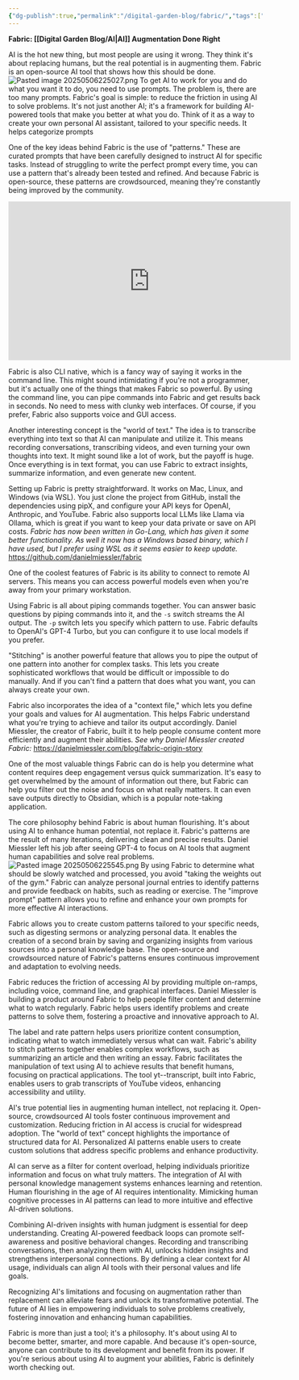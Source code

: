 ```yaml
---
{"dg-publish":true,"permalink":"/digital-garden-blog/fabric/","tags":["Blog","ai","Fabric"]}
---
```



**Fabric: [[Digital Garden Blog/AI\|AI]] Augmentation Done Right**

AI is the hot new thing, but most people are using it wrong. They think it's about replacing humans, but the real potential is in augmenting them. Fabric is an open-source AI tool that shows how this should be done.
![Pasted image 20250506225027.png](/img/user/_attachments/Pasted%20image%2020250506225027.png)
To get AI to work for you and do what you want it to do, you need to use prompts. The problem is, there are too many prompts. Fabric's goal is simple: to reduce the friction in using AI to solve problems. It's not just another AI; it's a framework for building AI-powered tools that make you better at what you do. Think of it as a way to create your own personal AI assistant, tailored to your specific needs. It helps categorize prompts 

One of the key ideas behind Fabric is the use of "patterns." These are curated prompts that have been carefully designed to instruct AI for specific tasks. Instead of struggling to write the perfect prompt every time, you can use a pattern that's already been tested and refined. And because Fabric is open-source, these patterns are crowdsourced, meaning they're constantly being improved by the community.

<iframe width="560" height="315" src="https://www.youtube.com/embed/wPEyyigh10g?si=tE7vNoBVDBdkjwwR" title="YouTube video player" frameborder="0" allow="accelerometer; autoplay; clipboard-write; encrypted-media; gyroscope; picture-in-picture; web-share" referrerpolicy="strict-origin-when-cross-origin" allowfullscreen></iframe>


Fabric is also CLI native, which is a fancy way of saying it works in the command line. This might sound intimidating if you're not a programmer, but it's actually one of the things that makes Fabric so powerful. By using the command line, you can pipe commands into Fabric and get results back in seconds. No need to mess with clunky web interfaces. Of course, if you prefer, Fabric also supports voice and GUI access.

Another interesting concept is the "world of text." The idea is to transcribe everything into text so that AI can manipulate and utilize it. This means recording conversations, transcribing videos, and even turning your own thoughts into text. It might sound like a lot of work, but the payoff is huge. Once everything is in text format, you can use Fabric to extract insights, summarize information, and even generate new content.

Setting up Fabric is pretty straightforward. It works on Mac, Linux, and Windows (via WSL). You just clone the project from GitHub, install the dependencies using pipX, and configure your API keys for OpenAI, Anthropic, and YouTube. Fabric also supports local LLMs like Llama via Ollama, which is great if you want to keep your data private or save on API costs. *Fabric has now been written in Go-Lang, which has given it some better functionality. As well it now has a Windows based binary, which I have used, but I prefer using WSL as it seems easier to keep update.* https://github.com/danielmiessler/fabric

One of the coolest features of Fabric is its ability to connect to remote AI servers. This means you can access powerful models even when you're away from your primary workstation.

Using Fabric is all about piping commands together. You can answer basic questions by piping commands into it, and the `-s` switch streams the AI output. The `-p` switch lets you specify which pattern to use. Fabric defaults to OpenAI's GPT-4 Turbo, but you can configure it to use local models if you prefer.

"Stitching" is another powerful feature that allows you to pipe the output of one pattern into another for complex tasks. This lets you create sophisticated workflows that would be difficult or impossible to do manually. And if you can't find a pattern that does what you want, you can always create your own.

Fabric also incorporates the idea of a "context file," which lets you define your goals and values for AI augmentation. This helps Fabric understand what you're trying to achieve and tailor its output accordingly. Daniel Miessler, the creator of Fabric, built it to help people consume content more efficiently and augment their abilities. *See why Daniel Miessler created Fabric:* https://danielmiessler.com/blog/fabric-origin-story

One of the most valuable things Fabric can do is help you determine what content requires deep engagement versus quick summarization. It's easy to get overwhelmed by the amount of information out there, but Fabric can help you filter out the noise and focus on what really matters. It can even save outputs directly to Obsidian, which is a popular note-taking application.

The core philosophy behind Fabric is about human flourishing. It's about using AI to enhance human potential, not replace it. Fabric's patterns are the result of many iterations, delivering clean and precise results. Daniel Miessler left his job after seeing GPT-4 to focus on AI tools that augment human capabilities and solve real problems.
![Pasted image 20250506225545.png](/img/user/_attachments/Pasted%20image%2020250506225545.png)
By using Fabric to determine what should be slowly watched and processed, you avoid "taking the weights out of the gym." Fabric can analyze personal journal entries to identify patterns and provide feedback on habits, such as reading or exercise. The "improve prompt" pattern allows you to refine and enhance your own prompts for more effective AI interactions.

Fabric allows you to create custom patterns tailored to your specific needs, such as digesting sermons or analyzing personal data. It enables the creation of a second brain by saving and organizing insights from various sources into a personal knowledge base. The open-source and crowdsourced nature of Fabric's patterns ensures continuous improvement and adaptation to evolving needs.

Fabric reduces the friction of accessing AI by providing multiple on-ramps, including voice, command line, and graphical interfaces. Daniel Miessler is building a product around Fabric to help people filter content and determine what to watch regularly. Fabric helps users identify problems and create patterns to solve them, fostering a proactive and innovative approach to AI.

The label and rate pattern helps users prioritize content consumption, indicating what to watch immediately versus what can wait. Fabric's ability to stitch patterns together enables complex workflows, such as summarizing an article and then writing an essay. Fabric facilitates the manipulation of text using AI to achieve results that benefit humans, focusing on practical applications. The tool yt--transcript, built into Fabric, enables users to grab transcripts of YouTube videos, enhancing accessibility and utility.

AI's true potential lies in augmenting human intellect, not replacing it. Open-source, crowdsourced AI tools foster continuous improvement and customization. Reducing friction in AI access is crucial for widespread adoption. The "world of text" concept highlights the importance of structured data for AI. Personalized AI patterns enable users to create custom solutions that address specific problems and enhance productivity.

AI can serve as a filter for content overload, helping individuals prioritize information and focus on what truly matters. The integration of AI with personal knowledge management systems enhances learning and retention. Human flourishing in the age of AI requires intentionality. Mimicking human cognitive processes in AI patterns can lead to more intuitive and effective AI-driven solutions.

Combining AI-driven insights with human judgment is essential for deep understanding. Creating AI-powered feedback loops can promote self-awareness and positive behavioral changes. Recording and transcribing conversations, then analyzing them with AI, unlocks hidden insights and strengthens interpersonal connections. By defining a clear context for AI usage, individuals can align AI tools with their personal values and life goals.

Recognizing AI's limitations and focusing on augmentation rather than replacement can alleviate fears and unlock its transformative potential. The future of AI lies in empowering individuals to solve problems creatively, fostering innovation and enhancing human capabilities.

Fabric is more than just a tool; it's a philosophy. It's about using AI to become better, smarter, and more capable. And because it's open-source, anyone can contribute to its development and benefit from its power. If you're serious about using AI to augment your abilities, Fabric is definitely worth checking out.
